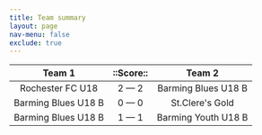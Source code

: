 ```yaml
---
title: Team summary
layout: page
nav-menu: false
exclude: true
---
```




|       Team 1        |  ::Score::  |       Team 2        |
|:-------------------:|:-----------:|:-------------------:|
|  Rochester FC U18   | 2 &mdash; 2 | Barming Blues U18 B |
| Barming Blues U18 B | 0 &mdash; 0 |   St.Clere's Gold   |
| Barming Blues U18 B | 1 &mdash; 1 | Barming Youth U18 B |

 <br /><br /><br />